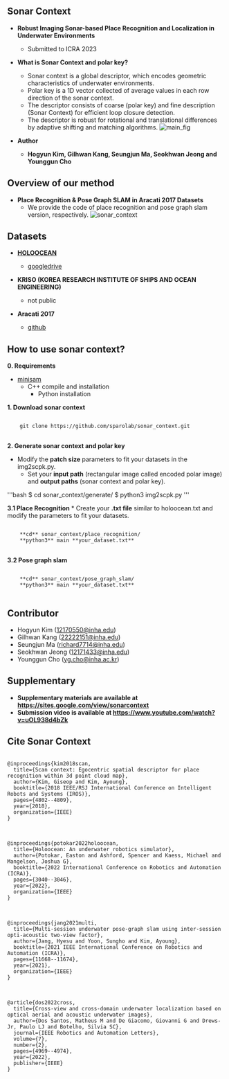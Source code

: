 ## Sonar Context
* **Robust Imaging Sonar-based Place Recognition and Localization in Underwater Environments**
	* Submitted to ICRA 2023


* **What is Sonar Context and polar key?**
	* Sonar context is a global descriptor, which encodes geometric characteristics of underwater environments.
	* Polar key is a 1D vector collected of average values in each row direction of the sonar context.
	* The descriptor consists of coarse (polar key) and fine description (Sonar Context) for
efficient loop closure detection.
	* The descriptor is robust for rotational and translational differences by adaptive shifting and matching algorithms.
	 ![main_fig](https://user-images.githubusercontent.com/68933951/215500050-c1974c55-10e0-494b-8a0f-a6c9d0cd30dd.png)

* **Author**
	* **Hogyun Kim, Gilhwan Kang, Seungjun Ma, Seokhwan Jeong and Younggun Cho**  
	
	

## Overview of our method
* **Place Recognition & Pose Graph SLAM in Aracati 2017 Datasets**
	* We provide the code of place recognition and pose graph slam version, respectively. 
	![sonar_context](https://user-images.githubusercontent.com/68933951/201089338-ed06170f-0d81-44df-86e4-81a417588374.gif)
		
## Datasets
* **[HOLOOCEAN](https://holoocean.readthedocs.io/en/latest/usage/usage.html)**
	* [googledrive](https://drive.google.com/drive/folders/1tPEZzdvOCRTILfkeq2X0KLuOM3v53kQL?usp=sharing)
	
* **KRISO (KOREA RESEARCH INSTITUTE OF SHIPS AND OCEAN ENGINEERING)**
	* not public  
	
* **Aracati 2017**
	* [github](https://github.com/matheusbg8/aracati2017)

  
## How to use sonar context?
**0. Requirements** 
  * [minisam](https://minisam.readthedocs.io/)
    * C++ compile and installation
		* Python installation  


**1. Download sonar context**
<pre>
<code>
    git clone https://github.com/sparolab/sonar_context.git
</code>
</pre>  


**2. Generate sonar context and polar key**
  * Modify the **patch size** parameters to fit your datasets in the img2scpk.py.
	* Set your **input path** (rectangular image called encoded polar image) and **output paths** (sonar context and polar key). 

'''bash
    $ cd sonar_context/generate/
    $ python3 img2scpk.py
'''


**3.1 Place Recognition**
	* Create your **.txt file** similar to holoocean.txt and modify the parameters to fit your datasets.

<pre>
<code>
    **cd** sonar_context/place_recognition/
    **python3** main **your_dataset.txt**
</code>
</pre>  
	
	
**3.2 Pose graph slam**
<pre>
<code>
    **cd** sonar_context/pose_graph_slam/
    **python3** main **your_dataset.txt**
</code>
</pre>  


## Contributor
* Hogyun Kim (12170550@inha.edu)
* Gilhwan Kang (22222151@inha.edu)
* Seungjun Ma (richard7714@inha.edu)
* Seokhwan Jeong (12171433@inha.edu)
* Younggun Cho (yg.cho@inha.ac.kr)  


## Supplementary
* **Supplementary materials are available at https://sites.google.com/view/sonarcontext**
* **Submission video is available at https://www.youtube.com/watch?v=uOL938d4bZk**


## Cite Sonar Context
<pre>
<code>
@inproceedings{kim2018scan,
  title={Scan context: Egocentric spatial descriptor for place recognition within 3d point cloud map},
  author={Kim, Giseop and Kim, Ayoung},
  booktitle={2018 IEEE/RSJ International Conference on Intelligent Robots and Systems (IROS)},
  pages={4802--4809},
  year={2018},
  organization={IEEE}
}
</code>
</pre>  


<pre>
<code>
@inproceedings{potokar2022holoocean,
  title={Holoocean: An underwater robotics simulator},
  author={Potokar, Easton and Ashford, Spencer and Kaess, Michael and Mangelson, Joshua G},
  booktitle={2022 International Conference on Robotics and Automation (ICRA)},
  pages={3040--3046},
  year={2022},
  organization={IEEE}
}
</code>
</pre>  


<pre>
<code>
@inproceedings{jang2021multi,
  title={Multi-session underwater pose-graph slam using inter-session opti-acoustic two-view factor},
  author={Jang, Hyesu and Yoon, Sungho and Kim, Ayoung},
  booktitle={2021 IEEE International Conference on Robotics and Automation (ICRA)},
  pages={11668--11674},
  year={2021},
  organization={IEEE}
}
</code>
</pre>  


<pre>
<code>
@article{dos2022cross,
  title={Cross-view and cross-domain underwater localization based on optical aerial and acoustic underwater images},
  author={Dos Santos, Matheus M and De Giacomo, Giovanni G and Drews-Jr, Paulo LJ and Botelho, Silvia SC},
  journal={IEEE Robotics and Automation Letters},
  volume={7},
  number={2},
  pages={4969--4974},
  year={2022},
  publisher={IEEE}
}
</code>
</pre>  
